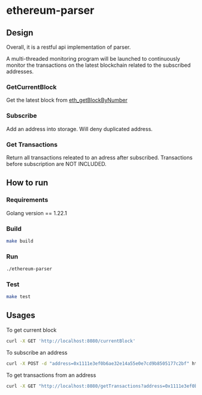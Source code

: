 # ethereum-parser

## Design
Overall, it is a restful api implementation of parser.

A multi-threaded monitoring program will be launched to continuously monitor the transactions on the latest blockchain related to the subscribed addresses.

### GetCurrentBlock

Get the latest block from [eth_getBlockByNumber](https://ethereum.org/en/developers/docs/apis/json-rpc/#eth_getblockbynumber])

### Subscribe
Add an address into storage. Will deny duplicated address.

### Get Transactions
Return all transactions releated to an adress after subscribed. Transactions before subscription are NOT  INCLUDED. 


## How to run

### Requirements

Golang version == 1.22.1

### Build 
```bash
make build 
```

### Run
```bash
./ethereum-parser 
```

### Test
```bash
make test
```


## Usages

To get current block
```bash
curl -X GET 'http://localhost:8080/currentBlock'
```

To subscribe an address
```bash
curl -X POST -d "address=0x1111e3ef0b6ae32e14a55e0e7cd9b8505177c2bf" http://localhost:8080/subscribe
```

To get transactions from an address
```bash
curl -X GET "http://localhost:8080/getTransactions?address=0x1111e3ef0b6ae32e14a55e0e7cd9b8505177c2bf"
```